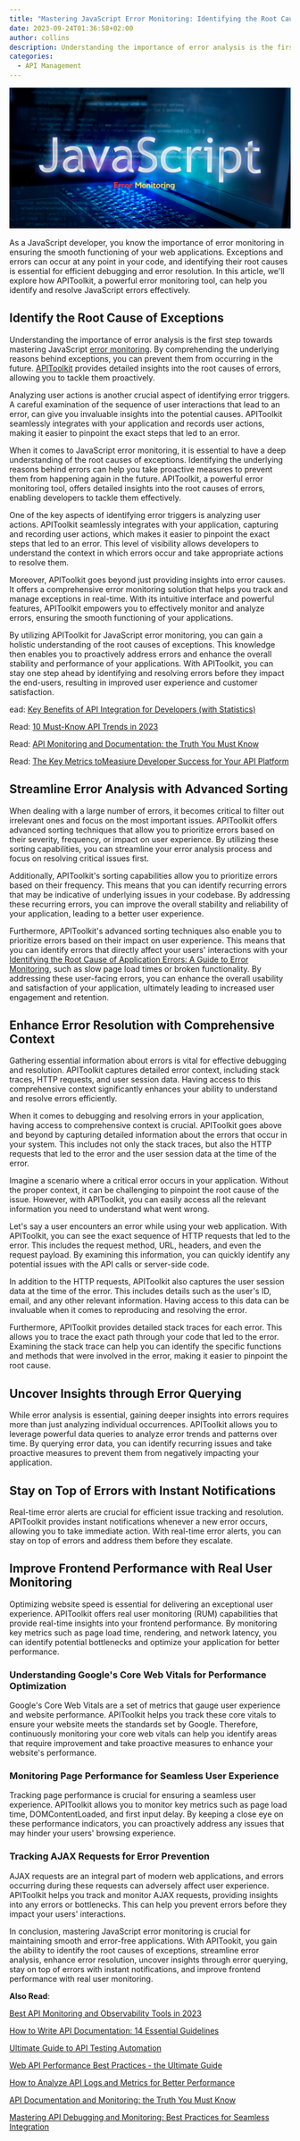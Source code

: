 ```yaml
---
title: "Mastering JavaScript Error Monitoring: Identifying the Root Cause of Exceptions with APIToolkit"
date: 2023-09-24T01:36:58+02:00
author: collins
description: Understanding the importance of error analysis is the first step towards mastering JavaScript error monitoring.
categories:
  - API Management
---
```


![JavaScript Error Monitoring](./javascript-error-monitoring_png.png)

As a JavaScript developer, you know the importance of error monitoring in ensuring the smooth functioning of your web applications. Exceptions and errors can occur at any point in your code, and identifying their root causes is essential for efficient debugging and error resolution. In this article, we'll explore how APIToolkit, a powerful error monitoring tool, can help you identify and resolve JavaScript errors effectively.

## Identify the Root Cause of Exceptions

Understanding the importance of error analysis is the first step towards mastering JavaScript [error monitoring](https://apitoolkit.io/blog/web-api-performance/). By comprehending the underlying reasons behind exceptions, you can prevent them from occurring in the future. [APIToolkit](https://apitoolkit.io) provides detailed insights into the root causes of errors, allowing you to tackle them proactively.

Analyzing user actions is another crucial aspect of identifying error triggers. A careful examination of the sequence of user interactions that lead to an error, can give you invaluable insights into the potential causes. APIToolkit seamlessly integrates with your application and records user actions, making it easier to pinpoint the exact steps that led to an error.

When it comes to JavaScript error monitoring, it is essential to have a deep understanding of the root causes of exceptions. Identifying the underlying reasons behind errors can help you take proactive measures to prevent them from happening again in the future. APIToolkit, a powerful error monitoring tool, offers detailed insights into the root causes of errors, enabling developers to tackle them effectively.

One of the key aspects of identifying error triggers is analyzing user actions. APIToolkit seamlessly integrates with your application, capturing and recording user actions, which makes it easier to pinpoint the exact steps that led to an error. This level of visibility allows developers to understand the context in which errors occur and take appropriate actions to resolve them.

Moreover, APIToolkit goes beyond just providing insights into error causes. It offers a comprehensive error monitoring solution that helps you track and manage exceptions in real-time. With its intuitive interface and powerful features, APIToolkit empowers you to effectively monitor and analyze errors, ensuring the smooth functioning of your applications.

By utilizing APIToolkit for JavaScript error monitoring, you can gain a holistic understanding of the root causes of exceptions. This knowledge then enables you to proactively address errors and enhance the overall stability and performance of your applications. With APIToolkit, you can stay one step ahead by identifying and resolving errors before they impact the end-users, resulting in improved user experience and customer satisfaction.

ead: [Key Benefits of API Integration for Developers (with Statistics)](https://apitoolkit.io/blog/benefits-of-api-integration/)

Read: [10 Must-Know API Trends in 2023](https://apitoolkit.io/blog/api-trends/)

Read: [API Monitoring and Documentation: the Truth You Must Know](https://apitoolkit.io/blog/api-documentation-and-observability-the-truth-you-must-know/)

Read: [The Key Metrics toMeasiure Developer Success for Your API Platform](https://apitoolkit.io/blog/the-key-metrics/)

## Streamline Error Analysis with Advanced Sorting

When dealing with a large number of errors, it becomes critical to filter out irrelevant ones and focus on the most important issues. APIToolkit offers advanced sorting techniques that allow you to prioritize errors based on their severity, frequency, or impact on user experience. By utilizing these sorting capabilities, you can streamline your error analysis process and focus on resolving critical issues first.

Additionally, APIToolkit's sorting capabilities allow you to prioritize errors based on their frequency. This means that you can identify recurring errors that may be indicative of underlying issues in your codebase. By addressing these recurring errors, you can improve the overall stability and reliability of your application, leading to a better user experience.

Furthermore, APIToolkit's advanced sorting techniques also enable you to prioritize errors based on their impact on user experience. This means that you can identify errors that directly affect your users' interactions with your [Identifying the Root Cause of Application Errors: A Guide to Error Monitoring](https://apitoolkit.io/blog/application-errors-a-guide-to-error-monitoring), such as slow page load times or broken functionality. By addressing these user-facing errors, you can enhance the overall usability and satisfaction of your application, ultimately leading to increased user engagement and retention.

## Enhance Error Resolution with Comprehensive Context

Gathering essential information about errors is vital for effective debugging and resolution. APIToolkit captures detailed error context, including stack traces, HTTP requests, and user session data. Having access to this comprehensive context significantly enhances your ability to understand and resolve errors efficiently.

When it comes to debugging and resolving errors in your application, having access to comprehensive context is crucial. APIToolkit goes above and beyond by capturing detailed information about the errors that occur in your system. This includes not only the stack traces, but also the HTTP requests that led to the error and the user session data at the time of the error.

Imagine a scenario where a critical error occurs in your application. Without the proper context, it can be challenging to pinpoint the root cause of the issue. However, with APIToolkit, you can easily access all the relevant information you need to understand what went wrong.

Let's say a user encounters an error while using your web application. With APIToolkit, you can see the exact sequence of HTTP requests that led to the error. This includes the request method, URL, headers, and even the request payload. By examining this information, you can quickly identify any potential issues with the API calls or server-side code.

In addition to the HTTP requests, APIToolkit also captures the user session data at the time of the error. This includes details such as the user's ID, email, and any other relevant information. Having access to this data can be invaluable when it comes to reproducing and resolving the error.

Furthermore, APIToolkit provides detailed stack traces for each error. This allows you to trace the exact path through your code that led to the error. Examining the stack trace can help you can identify the specific functions and methods that were involved in the error, making it easier to pinpoint the root cause.

## Uncover Insights through Error Querying

While error analysis is essential, gaining deeper insights into errors requires more than just analyzing individual occurrences. APIToolkit allows you to leverage powerful data queries to analyze error trends and patterns over time. By querying error data, you can identify recurring issues and take proactive measures to prevent them from negatively impacting your application.

## Stay on Top of Errors with Instant Notifications

Real-time error alerts are crucial for efficient issue tracking and resolution. APIToolkit provides instant notifications whenever a new error occurs, allowing you to take immediate action. With real-time error alerts, you can stay on top of errors and address them before they escalate.

## Improve Frontend Performance with Real User Monitoring

Optimizing website speed is essential for delivering an exceptional user experience. APIToolkit offers real user monitoring (RUM) capabilities that provide real-time insights into your frontend performance. By monitoring key metrics such as page load time, rendering, and network latency, you can identify potential bottlenecks and optimize your application for better performance.

### Understanding Google's Core Web Vitals for Performance Optimization

Google's Core Web Vitals are a set of metrics that gauge user experience and website performance. APIToolkit helps you track these core vitals to ensure your website meets the standards set by Google. Therefore, continuously monitoring your core web vitals can help you identify areas that require improvement and take proactive measures to enhance your website's performance.

### Monitoring Page Performance for Seamless User Experience

Tracking page performance is crucial for ensuring a seamless user experience. APIToolkit allows you to monitor key metrics such as page load time, DOMContentLoaded, and first input delay. By keeping a close eye on these performance indicators, you can proactively address any issues that may hinder your users' browsing experience.

### Tracking AJAX Requests for Error Prevention

AJAX requests are an integral part of modern web applications, and errors occurring during these requests can adversely affect user experience. APIToolkit helps you track and monitor AJAX requests, providing insights into any errors or bottlenecks. This can help you prevent errors before they impact your users' interactions.

In conclusion, mastering JavaScript error monitoring is crucial for maintaining smooth and error-free applications. With APITookit, you gain the ability to identify the root causes of exceptions, streamline error analysis, enhance error resolution, uncover insights through error querying, stay on top of errors with instant notifications, and improve frontend performance with real user monitoring.

**Also Read**:

[Best API Monitoring and Observability Tools in 2023](https://apitoolkit.io/blog/best-api-monitoring-and-observability-tools/)

[How to Write API Documentation: 14 Essential Guidelines](https://apitoolkit.io/blog/how-to-write-api-docs/)

[Ultimate Guide to API Testing Automation](https://apitoolkit.io/blog/api-testing-automation/) 

[Web API Performance Best Practices - the Ultimate Guide](https://apitoolkit.io/blog/web-api-performance/)

[How to Analyze API Logs and Metrics for Better Performance](https://apitoolkit.io/blog/api-logs-and-metrics/)

[API Documentation and Monitoring: the Truth You Must Know](https://apitoolkit.io/blog/api-documentation-and-observability-the-truth-you-must-know/)

[Mastering API Debugging and Monitoring: Best Practices for Seamless Integration](https://apitoolkit.io/blog/mastering-api-debugging/)